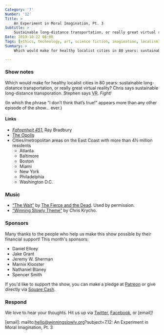 ```yaml
---
Category: '7'
Number: '12'
Title: >
    An Experiment in Moral Imagination, Pt. 3
Subtitle: >
    Sustainable long-distance transportation, or really great virtual reality? <em>Fight!</em>
Date: 2019-10-22 08:00
Tags: [ethics, technology, art, science fiction, imagination, localism]
Summary: >
    Which would make for healthy localist cities in 80 years: sustainable long-distance transportation, or really great virtual reality? Chris says sustainable long-distance transporation. Stephen says VR. Fight!

---
```


### Show notes

Which would make for healthy localist cities in 80 years: sustainable long-distance transportation, or really great virtual reality? Chris says sustainable long-distance transporation. Stephen says <abbr title="virtual reality">VR</abbr>. *Fight!*

(In which the phrase “I don’t think that’s true!" appears more than any other episode of the show… ever.)

#### Links

- [<cite>Fahrenheit 451</cite>](https://www.alibris.com/Fahrenheit-451-Ray-D-Bradbury/book/2232250?matches=1470), Ray Bradbury
- [The Opolis](http://opolis.org)
- Cities/metropolitan areas on the East Coast with more than 4½ million residents
	- Atlanta
	- Baltimore
	- Boston
	- Miami
	- New York
	- Philadelphia
	- Washington D.C.

### Music

- [“The Wait”](https://tfatd.bandcamp.com/album/live-usa-17) by [The Fierce and the Dead](http://fierceandthedead.com). Used by permission.
- [“Winning Slowly Theme”](https://soundcloud.com/chriskrycho/winning-slowly) by Chris Krycho.

### Sponsors

Many thanks to the people who help us make this show possible by their financial support! This month's sponsors:

- Daniel Ellcey
- Jake Grant
- Jeremy W. Sherman
- Marnix Klooster
- Nathaniel Blaney
- Spencer Smith

If you'd like to support the show, you can make a pledge at <a href='https://www.patreon.com/winningslowly' rel='payment'>Patreon</a> or give directly via [Square Cash].

[Square Cash]: https://cash.me/$winningslowly

### Respond

We love to hear your thoughts. Hit us up via [Twitter], [Facebook], or [email]!

[Twitter]: //www.twitter.com/winningslowly
[Facebook]: //www.facebook.com/winningslowlypodcast
[email]: mailto:hello@winningslowly.org?subject=7.12: An Experiment in Moral Imagination, Pt. 3
